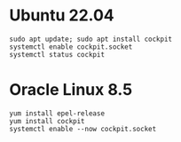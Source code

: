 # Ubuntu 22.04
```
sudo apt update; sudo apt install cockpit
systemctl enable cockpit.socket
systemctl status cockpit
```
# Oracle Linux 8.5
```
yum install epel-release
yum install cockpit
systemctl enable --now cockpit.socket